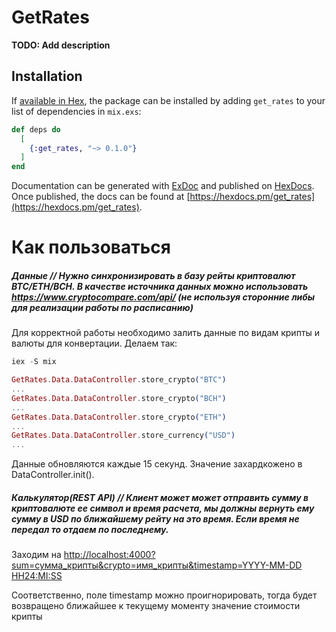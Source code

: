 # GetRates

**TODO: Add description**

## Installation

If [available in Hex](https://hex.pm/docs/publish), the package can be installed
by adding `get_rates` to your list of dependencies in `mix.exs`:

```elixir
def deps do
  [
    {:get_rates, "~> 0.1.0"}
  ]
end
```

Documentation can be generated with [ExDoc](https://github.com/elixir-lang/ex_doc)
and published on [HexDocs](https://hexdocs.pm). Once published, the docs can
be found at [https://hexdocs.pm/get_rates](https://hexdocs.pm/get_rates).

# Как пользоваться

##### Данные // Нужно синхронизировать в базу рейты криптовалют BTC/ETH/BCH. В качестве источника данных можно использовать https://www.cryptocompare.com/api/ (не используя сторонние либы для реализации работы по расписанию)

Для корректной работы необходимо залить данные по видам крипты и валюты для конвертации.
Делаем так:

```elixir
iex -S mix

GetRates.Data.DataController.store_crypto("BTC")
...
GetRates.Data.DataController.store_crypto("BCH")
...
GetRates.Data.DataController.store_crypto("ETH")
...
GetRates.Data.DataController.store_currency("USD")
...
```
Данные обновляются каждые 15 секунд. Значение захардкожено в DataController.init().

##### Калькулятор(REST API) // Клиент может может отправить сумму в криптовалюте ее символ и время расчета, мы должны вернуть ему сумму в USD по ближайшему рейту на это время. Если время не передал то отдаем по последнему. 

Заходим на [http://localhost:4000?sum=сумма_крипты&crypto=имя_крипты&timestamp=YYYY-MM-DD HH24:MI:SS](http://localhost:4000/?sum=1000&crypto=BTC&timestamp=2018-01-22%2014:15:31)

Соответственно, поле timestamp можно проигнорировать, тогда будет возвращено ближайшее к текущему моменту значение стоимости крипты




